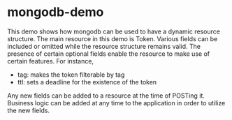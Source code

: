 # mongodb-demo
This demo shows how mongodb can be used to have a dynamic resource structure.
The main resource in this demo is Token. Various fields can be included or omitted while the resource structure remains valid.
The presence of certain optional fields enable the resource to make use of certain features. For instance,
* tag: makes the token filterable by tag
* ttl: sets a deadline for the existence of the token

Any new fields can be added to a resource at the time of POSTing it. Business logic can be added at any time to the application in order to utilize the new fields.